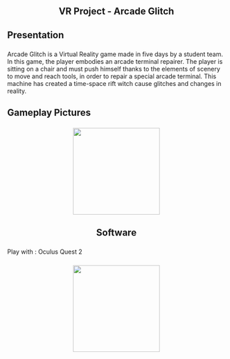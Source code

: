 <h2 align="center">VR Project - Arcade Glitch</h2>

###

<h2 align="left">Presentation</h2>

###

<p align="left">Arcade Glitch is a Virtual Reality game made in five days by a student team. <br>In this game, the player embodies an arcade terminal repairer. The player is sitting on a chair and must push himself thanks to the elements of scenery to move and reach tools, in order to repair a special arcade terminal. This machine has created a time-space rift witch cause glitches and changes in reality.</p>

###

<h2 align="left">Gameplay Pictures</h2>

###

<div align="center">
  <img height="200" src="https://i.imgflip.com/65efzo.gif"  />
</div>

###

<h2 align="center">Software</h2>

###

<p align="left">Play with  : Oculus Quest 2</p>

###

<div align="center">
  <img height="200" src="https://images.nintendolife.com/7ffb1de92879f/unity-logo.large.jpg"  />
</div>

###

<p align="left"></p>

###
